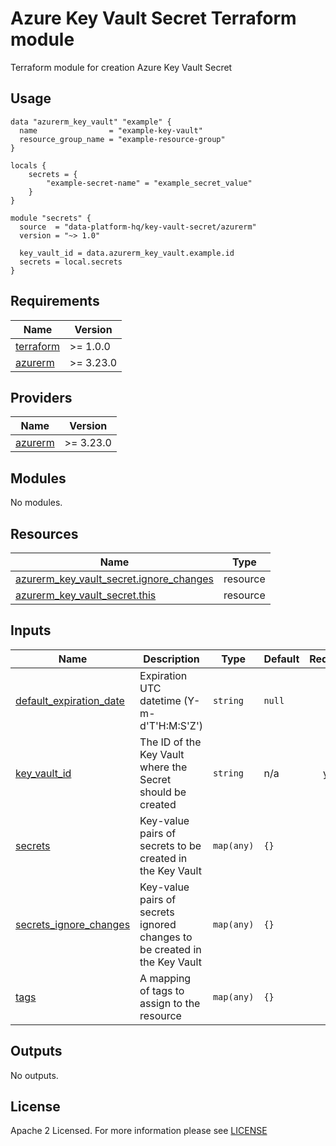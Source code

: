 # Azure Key Vault Secret Terraform module
Terraform module for creation Azure Key Vault Secret

## Usage

```hcl
data "azurerm_key_vault" "example" {
  name                = "example-key-vault"
  resource_group_name = "example-resource-group"
}

locals {
    secrets = { 
        "example-secret-name" = "example_secret_value" 
    }
}

module "secrets" {
  source  = "data-platform-hq/key-vault-secret/azurerm"
  version = "~> 1.0"

  key_vault_id = data.azurerm_key_vault.example.id
  secrets = local.secrets
}
```

<!-- BEGIN_TF_DOCS -->
## Requirements

| Name | Version |
|------|---------|
| <a name="requirement_terraform"></a> [terraform](#requirement\_terraform) | >= 1.0.0 |
| <a name="requirement_azurerm"></a> [azurerm](#requirement\_azurerm) | >= 3.23.0 |

## Providers

| Name | Version |
|------|---------|
| <a name="provider_azurerm"></a> [azurerm](#provider\_azurerm) | >= 3.23.0 |

## Modules

No modules.

## Resources

| Name | Type |
|------|------|
| [azurerm_key_vault_secret.ignore_changes](https://registry.terraform.io/providers/hashicorp/azurerm/latest/docs/resources/key_vault_secret) | resource |
| [azurerm_key_vault_secret.this](https://registry.terraform.io/providers/hashicorp/azurerm/latest/docs/resources/key_vault_secret) | resource |

## Inputs

| Name | Description | Type | Default | Required |
|------|-------------|------|---------|:--------:|
| <a name="input_default_expiration_date"></a> [default\_expiration\_date](#input\_default\_expiration\_date) | Expiration UTC datetime (Y-m-d'T'H:M:S'Z') | `string` | `null` | no |
| <a name="input_key_vault_id"></a> [key\_vault\_id](#input\_key\_vault\_id) | The ID of the Key Vault where the Secret should be created | `string` | n/a | yes |
| <a name="input_secrets"></a> [secrets](#input\_secrets) | Key-value pairs of secrets to be created in the Key Vault | `map(any)` | `{}` | no |
| <a name="input_secrets_ignore_changes"></a> [secrets\_ignore\_changes](#input\_secrets\_ignore\_changes) | Key-value pairs of secrets ignored changes to be created in the Key Vault | `map(any)` | `{}` | no |
| <a name="input_tags"></a> [tags](#input\_tags) | A mapping of tags to assign to the resource | `map(any)` | `{}` | no |

## Outputs

No outputs.
<!-- END_TF_DOCS -->

## License

Apache 2 Licensed. For more information please see [LICENSE](https://github.com/data-platform-hq/terraform-azurerm-key-vault-secret/tree/main/LICENSE)
